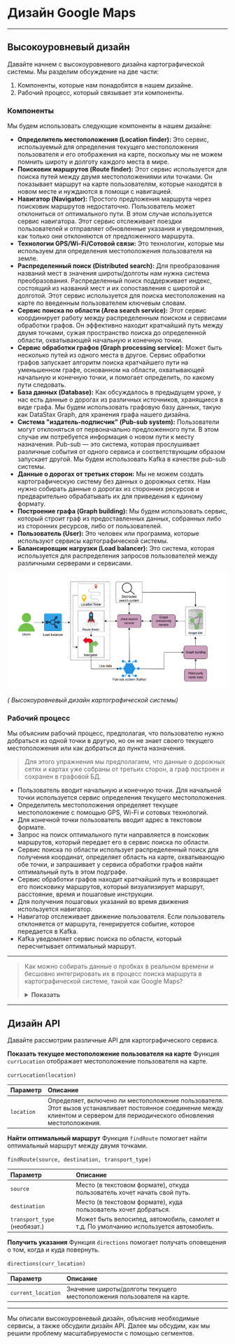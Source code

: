 
# Дизайн Google Maps

---

## Высокоуровневый дизайн

Давайте начнем с высокоуровневого дизайна картографической системы. Мы разделим обсуждение на две части:
1.  Компоненты, которые нам понадобятся в нашем дизайне.
2.  Рабочий процесс, который связывает эти компоненты.

### Компоненты

Мы будем использовать следующие компоненты в нашем дизайне:

*   **Определитель местоположения (Location finder):** Это сервис, используемый для определения текущего местоположения пользователя и его отображения на карте, поскольку мы не можем помнить широту и долготу каждого места в мире.
*   **Поисковик маршрутов (Route finder):** Этот сервис используется для поиска путей между двумя местоположениями или точками. Он показывает маршрут на карте пользователям, которые находятся в новом месте и нуждаются в помощи с навигацией.
*   **Навигатор (Navigator):** Простого предложения маршрута через поисковик маршрутов недостаточно. Пользователь может отклониться от оптимального пути. В этом случае используется сервис навигатора. Этот сервис отслеживает поездки пользователей и отправляет обновленные указания и уведомления, как только они отклоняются от предложенного маршрута.
*   **Технологии GPS/Wi-Fi/Сотовой связи:** Это технологии, которые мы используем для определения местоположения пользователя на земле.
*   **Распределенный поиск (Distributed search):** Для преобразования названий мест в значения широты/долготы нам нужна система преобразования. Распределенный поиск поддерживает индекс, состоящий из названий мест и их сопоставления с широтой и долготой. Этот сервис используется для поиска местоположения на карте по введенным пользователем ключевым словам.
*   **Сервис поиска по области (Area search service):** Этот сервис координирует работу между распределенным поиском и сервисами обработки графов. Он эффективно находит кратчайший путь между двумя точками, сужая пространство поиска до определенной области, охватывающей начальную и конечную точки.
*   **Сервис обработки графов (Graph processing service):** Может быть несколько путей из одного места в другое. Сервис обработки графов запускает алгоритм поиска кратчайшего пути на уменьшенном графе, основанном на области, охватывающей начальную и конечную точки, и помогает определить, по какому пути следовать.
*   **База данных (Database):** Как обсуждалось в предыдущем уроке, у нас есть данные о дорогах из различных источников, хранящиеся в виде графа. Мы будем использовать графовую базу данных, такую как DataStax Graph, для хранения графа нашего дизайна.
*   **Система "издатель-подписчик" (Pub-sub system):** Пользователи могут отклоняться от первоначально предложенного пути. В этом случае им потребуется информация о новом пути к месту назначения. Pub-sub — это система, которая прослушивает различные события от одного сервиса и соответствующим образом запускает другой. Мы будем использовать Kafka в качестве pub-sub системы.
*   **Данные о дорогах от третьих сторон:** Мы не можем создать картографическую систему без данных о дорожных сетях. Нам нужно собирать данные о дорогах из сторонних ресурсов и предварительно обрабатывать их для приведения к единому формату.
*   **Построение графа (Graph building):** Мы будем использовать сервис, который строит граф из предоставленных данных, собранных либо из сторонних ресурсов, либо от пользователей.
*   **Пользователь (User):** Это человек или программа, которые используют сервисы картографической системы.
*   **Балансировщик нагрузки (Load balancer):** Это система, которая используется для распределения запросов пользователей между различными серверами и сервисами.

![img_8.png](img/img_8.png)

*( Высокоуровневый дизайн картографической системы)*

### Рабочий процесс

Мы объясним рабочий процесс, предполагая, что пользователю нужно добраться из одной точки в другую, но он не знает своего текущего местоположения или как добраться до пункта назначения.

> Для этого упражнения мы предполагаем, что данные о дорожных сетях и картах уже собраны от третьих сторон, а граф построен и сохранен в графовой БД.

*   Пользователь вводит начальную и конечную точки. Для начальной точки используется сервис определения текущего местоположения.
*   Определитель местоположения определяет текущее местоположение с помощью GPS, Wi-Fi и сотовых технологий.
*   Для конечной точки пользователь вводит адрес в текстовом формате.
*   Запрос на поиск оптимального пути направляется в поисковик маршрутов, который передает его в сервис поиска по области.
*   Сервис поиска по области использует распределенный поиск для получения координат, определяет область на карте, охватывающую обе точки, и запрашивает у сервиса обработки графов найти оптимальный путь в этом подграфе.
*   Сервис обработки графов находит кратчайший путь и возвращает его поисковику маршрутов, который визуализирует маршрут, расстояние, время и пошаговые инструкции.
*   Для получения пошаговых указаний во время движения используется навигатор.
*   Навигатор отслеживает движение пользователя. Если пользователь отклоняется от маршрута, генерируется событие, которое передается в Kafka.
*   Kafka уведомляет сервис поиска по области, который пересчитывает оптимальный маршрут.

---

 > Как можно собирать данные о пробках в реальном времени и бесшовно интегрировать их в процесс поиска маршрута в картографической системе, такой как Google Maps?
 > <details>
 >  <summary><b>Показать</b></summary>
 >   Для сбора данных о дорожных заторах в режиме реального времени системы обычно собирают информацию из показаний GPS с пользовательских устройств (соблюдая при этом конфиденциальность), дорожных датчиков, установленных на дорогах, и отчетов о происшествиях от властей или пользователей. Затем эти данные интегрируются в процесс поиска маршрута путем обновления весовых коэффициентов ребер в графическом представлении карты, часто с использованием зависящего от времени алгоритма кратчайшего пути, отражающего текущие условия дорожного движения
 > </details>

---

## Дизайн API

Давайте рассмотрим различные API для картографического сервиса.

**Показать текущее местоположение пользователя на карте**
Функция `currLocation` отображает местоположение пользователя на карте.

`currLocation(location)`

| Параметр  | Описание                                                                                                                                                                 |
|:----------|:-------------------------------------------------------------------------------------------------------------------------------------------------------------------------|
| `location` | Определяет, включено ли местоположение пользователя. Этот вызов устанавливает постоянное соединение между клиентом и сервером для периодического обновления местоположения. |

**Найти оптимальный маршрут**
Функция `findRoute` помогает найти оптимальный маршрут между двумя точками.

`findRoute(source, destination, transport_type)`

| Параметр                   | Описание                                                                                |
|:---------------------------|:----------------------------------------------------------------------------------------|
| `source`                   | Место (в текстовом формате), откуда пользователь хочет начать свой путь.                 |
| `destination`              | Место (в текстовом формате), куда пользователь хочет добраться.                         |
| `transport_type` (необязат.)| Может быть велосипед, автомобиль, самолет и т.д. По умолчанию используется автомобиль. |

**Получить указания**
Функция `directions` помогает получать оповещения о том, когда и куда повернуть.

`directions(curr_location)`

| Параметр           | Описание                                                            |
|:-------------------|:--------------------------------------------------------------------|
| `current_location` | Значение широты/долготы текущего местоположения пользователя на карте.|

---

Мы описали высокоуровневый дизайн, объяснив необходимые сервисы, а также обсудили дизайн API. Далее мы обсудим, как мы решили проблему масштабируемости с помощью сегментов.
